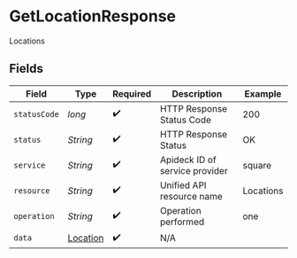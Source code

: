 # GetLocationResponse

Locations


## Fields

| Field                                           | Type                                            | Required                                        | Description                                     | Example                                         |
| ----------------------------------------------- | ----------------------------------------------- | ----------------------------------------------- | ----------------------------------------------- | ----------------------------------------------- |
| `statusCode`                                    | *long*                                          | :heavy_check_mark:                              | HTTP Response Status Code                       | 200                                             |
| `status`                                        | *String*                                        | :heavy_check_mark:                              | HTTP Response Status                            | OK                                              |
| `service`                                       | *String*                                        | :heavy_check_mark:                              | Apideck ID of service provider                  | square                                          |
| `resource`                                      | *String*                                        | :heavy_check_mark:                              | Unified API resource name                       | Locations                                       |
| `operation`                                     | *String*                                        | :heavy_check_mark:                              | Operation performed                             | one                                             |
| `data`                                          | [Location](../../models/components/Location.md) | :heavy_check_mark:                              | N/A                                             |                                                 |
